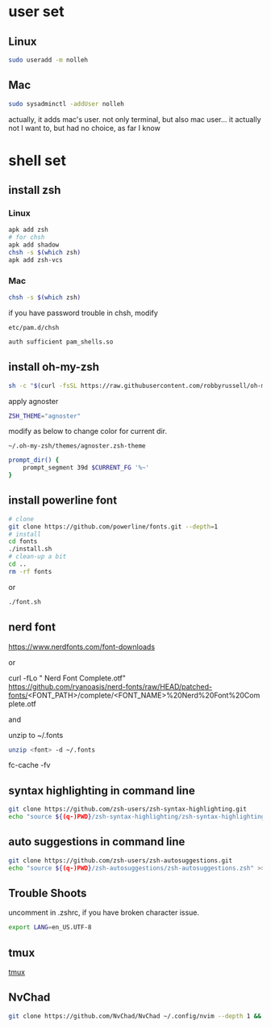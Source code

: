 # user set

## Linux

```bash
sudo useradd -m nolleh
```

## Mac

```bash
sudo sysadminctl -addUser nolleh
```

actually, it adds mac's user.
not only terminal, but also mac user...
it actually not I want to, but had no choice, as far I know

# shell set

## install zsh

### Linux

```bash
apk add zsh
# for chsh
apk add shadow
chsh -s $(which zsh)
apk add zsh-vcs
```

### Mac

```bash
chsh -s $(which zsh)
```

if you have password trouble in chsh, modify

`etc/pam.d/chsh`

```bash
auth sufficient pam_shells.so
```

## install oh-my-zsh

```bash
sh -c "$(curl -fsSL https://raw.githubusercontent.com/robbyrussell/oh-my-zsh/master/tools/install.sh)"
```

apply agnoster

```bash
ZSH_THEME="agnoster"
```

modify as below to change color for current dir.

`~/.oh-my-zsh/themes/agnoster.zsh-theme`

```bash
prompt_dir() {
	prompt_segment 39d $CURRENT_FG '%~'
}
```

## install powerline font

```bash
# clone
git clone https://github.com/powerline/fonts.git --depth=1
# install
cd fonts
./install.sh
# clean-up a bit
cd ..
rm -rf fonts
```

or

```bash
./font.sh
```

## nerd font
https://www.nerdfonts.com/font-downloads

or

curl -fLo "<FONT NAME> Nerd Font Complete.otf" \
https://github.com/ryanoasis/nerd-fonts/raw/HEAD/patched-fonts/<FONT_PATH>/complete/<FONT_NAME>%20Nerd%20Font%20Complete.otf

and

unzip to ~/.fonts

```bash
unzip <font> -d ~/.fonts
```

fc-cache -fv

## syntax highlighting in command line

```bash
git clone https://github.com/zsh-users/zsh-syntax-highlighting.git
echo "source ${(q-)PWD}/zsh-syntax-highlighting/zsh-syntax-highlighting.zsh" >> ${ZDOTDIR:-$HOME}/.zshrc
```

## auto suggestions in command line

```bash
git clone https://github.com/zsh-users/zsh-autosuggestions.git
echo "source ${(q-)PWD}/zsh-autosuggestions/zsh-autosuggestions.zsh" >> ${ZDOTDIR:-$HOME}/.zshrc
```

## Trouble Shoots

uncomment in .zshrc, if you have broken character issue.

```bash
export LANG=en_US.UTF-8
```

## tmux

[tmux](includes/tmux.md)


## NvChad

```zsh
git clone https://github.com/NvChad/NvChad ~/.config/nvim --depth 1 && nvim
```
